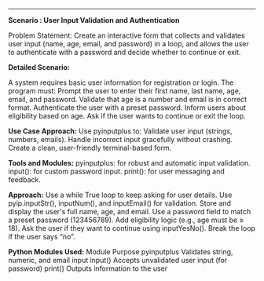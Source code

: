 -------------------------------------------------
**Scenario : User Input Validation and Authentication**

Problem Statement:
Create an interactive form that collects and validates user input (name, age, email, and password) in a loop, and allows the user to authenticate with a password and decide whether to continue or exit.

**Detailed Scenario:**

A system requires basic user information for registration or login. The program must:
Prompt the user to enter their first name, last name, age, email, and password.
Validate that age is a number and email is in correct format.
Authenticate the user with a preset password.
Inform users about eligibility based on age.
Ask if the user wants to continue or exit the loop.

**Use Case Approach:**
Use pyinputplus to:
Validate user input (strings, numbers, emails).
Handle incorrect input gracefully without crashing.
Create a clean, user-friendly terminal-based form.

**Tools and Modules:**
pyinputplus: for robust and automatic input validation.
input(): for custom password input.
print(): for user messaging and feedback.

**Approach:**
Use a while True loop to keep asking for user details.
Use pyip.inputStr(), inputNum(), and inputEmail() for validation.
Store and display the user's full name, age, and email.
Use a password field to match a preset password (123456789).
Add eligibility logic (e.g., age must be ≥ 18).
Ask the user if they want to continue using inputYesNo().
Break the loop if the user says “no”.

**Python Modules Used:**
Module	Purpose
pyinputplus	Validates string, numeric, and email input
input()	Accepts unvalidated user input (for password)
print()	Outputs information to the user
